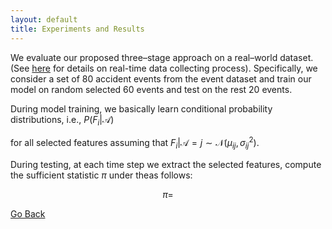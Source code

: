 ```yaml
---
layout: default
title: Experiments and Results
---
```


We evaluate our proposed three–stage approach on a real–world dataset. (See [here](./data_collect.html) for details on real-time data collecting process). Specifically, we consider a set of 80 accident events from the event dataset and train our model on random selected 60 events and test on the rest 20 events. 

During model training, we basically learn conditional probability distributions, i.e., $P(F_i|\mathcal{A})$ 

for all selected features assuming that $F_i|\mathcal{A}=j \sim \mathcal{N} (\mu_{ij},\sigma^2_{ij})$. 

During testing, at each time step we extract the selected features, compute the sufficient statistic $\pi$ under theas follows:

$$ \pi = $$


[Go Back](../)

